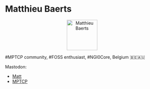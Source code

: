 # Matthieu Baerts

<center><img src="https://avatars.githubusercontent.com/u/768677" width="100" height="100" alt="Matthieu Baerts"></center>

\#MPTCP community, #FOSS enthusiast, #NGI0Core, Belgium 🇧🇪🇦🇺

Mastodon:
- [Matt](https://fosstodon.org/@matttbe)
- [MPTCP](https://social.kernel.org/mptcp)

